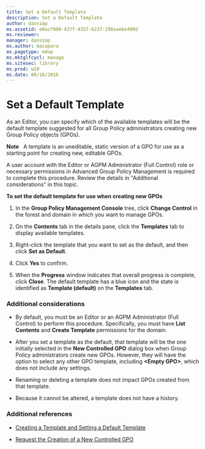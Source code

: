 ```yaml
---
title: Set a Default Template
description: Set a Default Template
author: dansimp
ms.assetid: e0acf980-437f-4357-b237-298aaebe490d
ms.reviewer: 
manager: dansimp
ms.author: macapara
ms.pagetype: mdop
ms.mktglfcycl: manage
ms.sitesec: library
ms.prod: w10
ms.date: 06/16/2016
---
```



# Set a Default Template


As an Editor, you can specify which of the available templates will be the default template suggested for all Group Policy administrators creating new Group Policy objects (GPOs).

**Note**  
A template is an uneditable, static version of a GPO for use as a starting point for creating new, editable GPOs.

 

A user account with the Editor or AGPM Administrator (Full Control) role or necessary permissions in Advanced Group Policy Management is required to complete this procedure. Review the details in "Additional considerations" in this topic.

**To set the default template for use when creating new GPOs**

1.  In the **Group Policy Management Console** tree, click **Change Control** in the forest and domain in which you want to manage GPOs.

2.  On the **Contents** tab in the details pane, click the **Templates** tab to display available templates.

3.  Right-click the template that you want to set as the default, and then click **Set as Default**.

4.  Click **Yes** to confirm.

5.  When the **Progress** window indicates that overall progress is complete, click **Close**. The default template has a blue icon and the state is identified as **Template (default)** on the **Templates** tab.

### Additional considerations

-   By default, you must be an Editor or an AGPM Administrator (Full Control) to perform this procedure. Specifically, you must have **List Contents** and **Create Template** permissions for the domain.

-   After you set a template as the default, that template will be the one initially selected in the **New Controlled GPO** dialog box when Group Policy administrators create new GPOs. However, they will have the option to select any other GPO template, including **&lt;Empty GPO&gt;**, which does not include any settings.

-   Renaming or deleting a template does not impact GPOs created from that template.

-   Because it cannot be altered, a template does not have a history.

### Additional references

-   [Creating a Template and Setting a Default Template](creating-a-template-and-setting-a-default-template.md)

-   [Request the Creation of a New Controlled GPO](request-the-creation-of-a-new-controlled-gpo.md)

 

 






